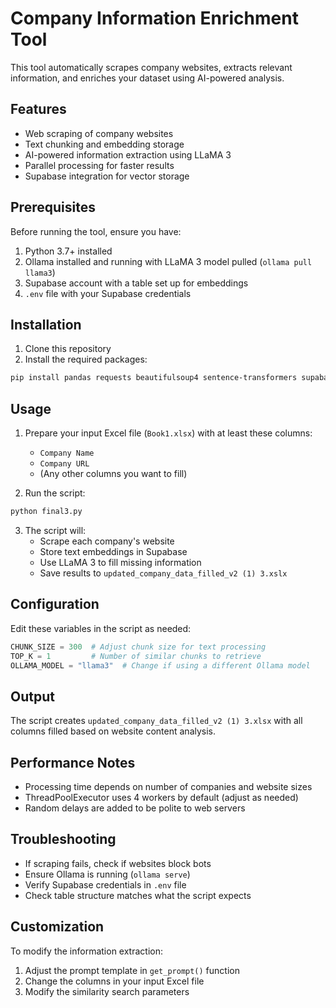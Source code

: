 # Company Information Enrichment Tool

This tool automatically scrapes company websites, extracts relevant information, and enriches your dataset using AI-powered analysis.

## Features

- Web scraping of company websites
- Text chunking and embedding storage
- AI-powered information extraction using LLaMA 3
- Parallel processing for faster results
- Supabase integration for vector storage

## Prerequisites

Before running the tool, ensure you have:

1. Python 3.7+ installed
2. Ollama installed and running with LLaMA 3 model pulled (`ollama pull llama3`)
3. Supabase account with a table set up for embeddings
4. `.env` file with your Supabase credentials

## Installation

1. Clone this repository
2. Install the required packages:


```bash
pip install pandas requests beautifulsoup4 sentence-transformers supabase python-dotenv ollama
```

## Usage

1. Prepare your input Excel file (`Book1.xlsx`) with at least these columns:
   - `Company Name`
   - `Company URL`
   - (Any other columns you want to fill)

2. Run the script:

```bash
python final3.py
```

3. The script will:
   - Scrape each company's website
   - Store text embeddings in Supabase
   - Use LLaMA 3 to fill missing information
   - Save results to `updated_company_data_filled_v2 (1) 3.xslx`

## Configuration

Edit these variables in the script as needed:

```python
CHUNK_SIZE = 300  # Adjust chunk size for text processing
TOP_K = 1         # Number of similar chunks to retrieve
OLLAMA_MODEL = "llama3"  # Change if using a different Ollama model
```

## Output

The script creates `updated_company_data_filled_v2 (1) 3.xlsx` with all columns filled based on website content analysis.

## Performance Notes

- Processing time depends on number of companies and website sizes
- ThreadPoolExecutor uses 4 workers by default (adjust as needed)
- Random delays are added to be polite to web servers

## Troubleshooting

- If scraping fails, check if websites block bots
- Ensure Ollama is running (`ollama serve`)
- Verify Supabase credentials in `.env` file
- Check table structure matches what the script expects

## Customization

To modify the information extraction:
1. Adjust the prompt template in `get_prompt()` function
2. Change the columns in your input Excel file
3. Modify the similarity search parameters
